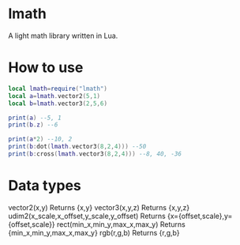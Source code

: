 # lmath
A light math library written in Lua.

# How to use
```lua
local lmath=require("lmath")
local a=lmath.vector2(5,1)
local b=lmath.vector3(2,5,6)

print(a) --5, 1
print(b.z) --6

print(a*2) --10, 2
print(b:dot(lmath.vector3(8,2,4))) --50
print(b:cross(lmath.vector3(8,2,4))) --8, 40, -36
```

# Data types
vector2(x,y) Returns {x,y}
vector3(x,y,z) Returns {x,y,z}
udim2(x_scale,x_offset,y_scale,y_offset) Returns {x={offset,scale},y={offset,scale}}
rect(min_x,min_y,max_x,max_y) Returns {min_x,min_y,max_x,max_y}
rgb(r,g,b) Returns {r,g,b}
